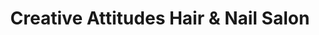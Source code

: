 ---
title: "Creative Attitudes Hair & Nail Salon"
url: /danville/creative-attitudes-hair-and-nail-salon/
shop: hairdresser
---